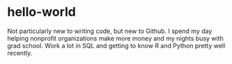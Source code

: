 # hello-world

Not particularly new to writing code, but new to Github. I spend my day helping nonprofit organizations make more money and my nights busy with grad school.  Work a lot in SQL and getting to know R and Python pretty well recently.
